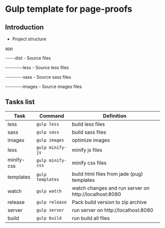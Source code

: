 # Gulp template for page-proofs

## Introduction

* Project structure

app

-----dist - Source files

---------less - Source less files
 
---------sass - Source sass files
 
---------images - Source images files 

## Tasks list

| Task | Command | Definition |
| ---- | ------- | ---------- |
| less | `gulp less` | build less files |
| sass | `gulp sass` | build sass files |
| images | `gulp images` | optimize images |
| less | `gulp minify-js` | minify js files |
| minify-css | `gulp minify-css` | minify css files |
| templates | `gulp templates` | build html files from jade (pug) templates |
| watch | `gulp watch` | watch changes and run server on http://localhost:8080 |
| release | `gulp release` | Pack build version to zip archive |
| server | `gulp server` | run server on http://localhost:8080 |
| build | `gulp build` | run build all files |


